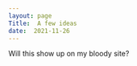 ```yaml
---
layout: page
Title:  A few ideas
date:  2021-11-26
---
```


Will this show up on my bloody site?






